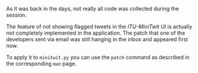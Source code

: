 As it was back in the days, not really all code was collected during the session.

The feature of not showing flagged tweets in the _ITU-MiniTwit_ UI is actually not completely implemented in the application. The patch that one of the developers sent via email was still hanging in the inbox and appeared first now.

To apply it to `minitwit.py` you can use the `patch` command as described in the corresponding `man` page.